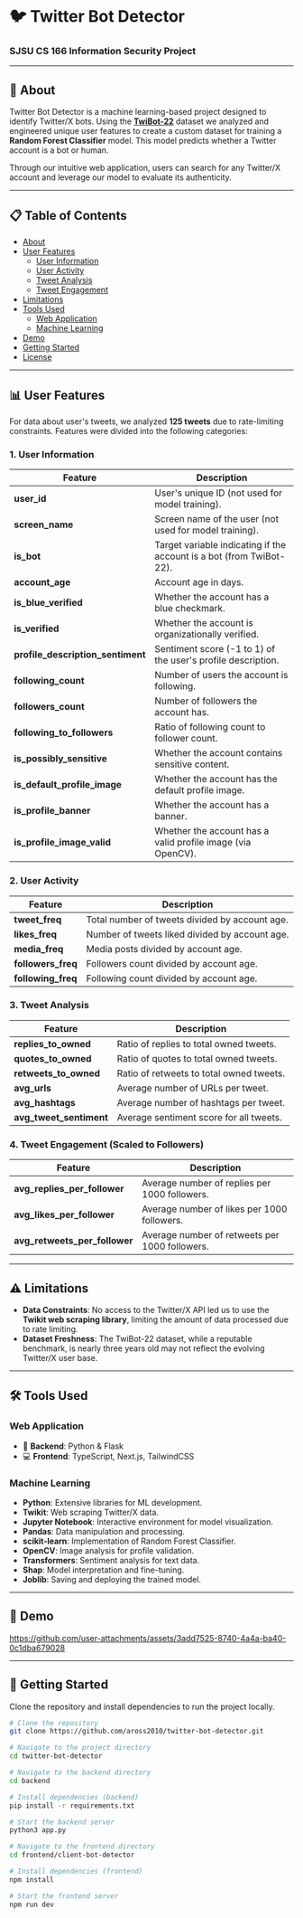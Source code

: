 # 🐦 Twitter Bot Detector  
### SJSU CS 166 Information Security Project  

---

## 📖 About

Twitter Bot Detector is a machine learning-based project designed to identify Twitter/X bots. Using the **[TwiBot-22](https://twibot22.github.io/)** dataset we analyzed and engineered unique user features to create a custom dataset for training a **Random Forest Classifier** model. This model predicts whether a Twitter account is a bot or human.

Through our intuitive web application, users can search for any Twitter/X account and leverage our model to evaluate its authenticity.  

---

## 📋 Table of Contents
- [About](#about)
- [User Features](#user-features)
  - [User Information](#user-information)
  - [User Activity](#user-activity)
  - [Tweet Analysis](#tweet-analysis)
  - [Tweet Engagement](#tweet-engagement)
- [Limitations](#limitations)
- [Tools Used](#tools-used)
  - [Web Application](#web-application)
  - [Machine Learning](#machine-learning)
- [Demo](#demo)
- [Getting Started](#getting-started)
- [License](#license)

---

## 📊 User Features

For data about user's tweets, we analyzed **125 tweets** due to rate-limiting constraints. Features were divided into the following categories:

### **1. User Information**
| Feature                     | Description                                                                 |
|-----------------------------|-----------------------------------------------------------------------------|
| **user_id**                 | User's unique ID (not used for model training).                            |
| **screen_name**             | Screen name of the user (not used for model training).                     |
| **is_bot**                  | Target variable indicating if the account is a bot (from TwiBot-22).       |
| **account_age**             | Account age in days.                                                       |
| **is_blue_verified**        | Whether the account has a blue checkmark.                                  |
| **is_verified**             | Whether the account is organizationally verified.                         |
| **profile_description_sentiment** | Sentiment score (-1 to 1) of the user's profile description.           |
| **following_count**         | Number of users the account is following.                                  |
| **followers_count**         | Number of followers the account has.                                       |
| **following_to_followers**  | Ratio of following count to follower count.                                |
| **is_possibly_sensitive**   | Whether the account contains sensitive content.                            |
| **is_default_profile_image**| Whether the account has the default profile image.                        |
| **is_profile_banner**       | Whether the account has a banner.                                          |
| **is_profile_image_valid**  | Whether the account has a valid profile image (via OpenCV).               |

### **2. User Activity**
| Feature                     | Description                                                                 |
|-----------------------------|-----------------------------------------------------------------------------|
| **tweet_freq**              | Total number of tweets divided by account age.                             |
| **likes_freq**              | Number of tweets liked divided by account age.                             |
| **media_freq**              | Media posts divided by account age.                                        |
| **followers_freq**          | Followers count divided by account age.                                    |
| **following_freq**          | Following count divided by account age.                                    |

### **3. Tweet Analysis**
| Feature                     | Description                                                                 |
|-----------------------------|-----------------------------------------------------------------------------|
| **replies_to_owned**        | Ratio of replies to total owned tweets.                                     |
| **quotes_to_owned**         | Ratio of quotes to total owned tweets.                                      |
| **retweets_to_owned**       | Ratio of retweets to total owned tweets.                                    |
| **avg_urls**                | Average number of URLs per tweet.                                           |
| **avg_hashtags**            | Average number of hashtags per tweet.                                       |
| **avg_tweet_sentiment**     | Average sentiment score for all tweets.                                     |

### **4. Tweet Engagement (Scaled to Followers)**
| Feature                     | Description                                                                 |
|-----------------------------|-----------------------------------------------------------------------------|
| **avg_replies_per_follower**| Average number of replies per 1000 followers.                              |
| **avg_likes_per_follower**  | Average number of likes per 1000 followers.                                |
| **avg_retweets_per_follower**| Average number of retweets per 1000 followers.                            |

---

## ⚠️ Limitations

- **Data Constraints**: No access to the Twitter/X API led us to use the **Twikit web scraping library**, limiting the amount of data processed due to rate limiting.
- **Dataset Freshness**: The TwiBot-22 dataset, while a reputable benchmark, is nearly three years old may not reflect the evolving Twitter/X user base.

---

## 🛠 Tools Used

### Web Application
- 🐍 **Backend**: Python & Flask  
- 💻 **Frontend**: TypeScript, Next.js, TailwindCSS  

### Machine Learning
- **Python**: Extensive libraries for ML development.  
- **Twikit**: Web scraping Twitter/X data.
- **Jupyter Notebook**: Interactive environment for model visualization.
- **Pandas**: Data manipulation and processing.  
- **scikit-learn**: Implementation of Random Forest Classifier.  
- **OpenCV**: Image analysis for profile validation.  
- **Transformers**: Sentiment analysis for text data.  
- **Shap**: Model interpretation and fine-tuning.  
- **Joblib**: Saving and deploying the trained model.  

---

## 🎥 Demo



https://github.com/user-attachments/assets/3add7525-8740-4a4a-ba40-0c1dba679028



---

## 🚀 Getting Started

Clone the repository and install dependencies to run the project locally.

```bash
# Clone the repository
git clone https://github.com/aross2010/twitter-bot-detector.git

# Navigate to the project directory
cd twitter-bot-detector

# Navigate to the backend directory
cd backend

# Install dependencies (backend)
pip install -r requirements.txt

# Start the backend server
python3 app.py

# Navigate to the frontend directory
cd frontend/client-bot-detector

# Install dependencies (frontend)
npm install

# Start the frontend server
npm run dev
